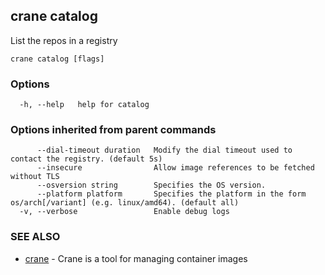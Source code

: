 ## crane catalog

List the repos in a registry

```
crane catalog [flags]
```

### Options

```
  -h, --help   help for catalog
```

### Options inherited from parent commands

```
      --dial-timeout duration   Modify the dial timeout used to contact the registry. (default 5s)
      --insecure                Allow image references to be fetched without TLS
      --osversion string        Specifies the OS version.
      --platform platform       Specifies the platform in the form os/arch[/variant] (e.g. linux/amd64). (default all)
  -v, --verbose                 Enable debug logs
```

### SEE ALSO

* [crane](crane.md)	 - Crane is a tool for managing container images

